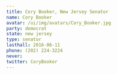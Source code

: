 ```yaml
---
title: Cory Booker, New Jersey Senator
name: Cory Booker
avatar: /ui/img/avatars/Cory_Booker.jpg
party: democrat
state: new jersey
type: senator
lasthall: 2016-06-11
phone: (202) 224-3224
never: 
twitter: CoryBooker
---
```

